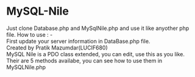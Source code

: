 # MySQL-Nile
Just clone Database.php and MySqlNile.php and use it like anyother php file.
How to use : -<br>
First update your server information in DataBase.php file.<br>
Created by Pratik Mazumdar(LUCIF680) <br>
MySQL Nile is a PDO class extended, you can edit, use this as you like.<br>
Their are 5 methods availabe, you can see how to use them in MySQLNile.php<br>

